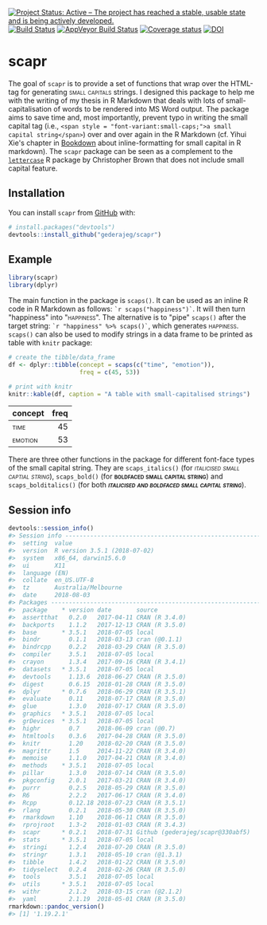 
<!-- README.md is generated from README.Rmd. Please edit that file -->
[![Project Status: Active – The project has reached a stable, usable state and is being actively developed.](http://www.repostatus.org/badges/latest/active.svg)](http://www.repostatus.org/#active) [![Build Status](https://travis-ci.org/gederajeg/scapr.svg?branch=master)](https://travis-ci.org/gederajeg/scapr) [![AppVeyor Build Status](https://ci.appveyor.com/api/projects/status/github/gederajeg/scapr?branch=master&svg=true)](https://ci.appveyor.com/project/gederajeg/scapr) [![Coverage status](https://codecov.io/gh/gederajeg/scapr/branch/master/graph/badge.svg)](https://codecov.io/github/gederajeg/scapr?branch=master) [![DOI](https://zenodo.org/badge/128873321.svg)](https://zenodo.org/badge/latestdoi/128873321)

scapr
=====

The goal of `scapr` is to provide a set of functions that wrap over the HTML-tag for generating <span style="font-variant:small-caps;">small capitals</span> strings. I designed this package to help me with the writing of my thesis in R Markdown that deals with lots of small-capitalisation of words to be rendered into MS Word output. The package aims to save time and, most importantly, prevent typo in writing the small capital tag (i.e., `<span style = "font-variant:small-caps;">a small capital string</span>`) over and over again in the R Markdown (cf. Yihui Xie's chapter in [Bookdown](https://bookdown.org/yihui/bookdown/markdown-syntax.html) about inline-formatting for small capital in R markdown). The `scapr` package can be seen as a complement to the [`lettercase`](https://cran.r-project.org/package=lettercase) R package by Christopher Brown that does not include small capital feature.

Installation
------------

You can install `scapr` from [GitHub](https://github.com/) with:

``` r
# install.packages("devtools")
devtools::install_github("gederajeg/scapr")
```

Example
-------

``` r
library(scapr)
library(dplyr)
```

The main function in the package is `scaps()`. It can be used as an inline R code in R Markdown as follows: `` `r scaps("happiness")` ``. It will then turn "happiness" into "<span style="font-variant:small-caps;">happiness</span>". The alternative is to "pipe" `scaps()` after the target string: `` `r "happiness" %>% scaps()` ``, which generates <span style="font-variant:small-caps;">happiness</span>. `scaps()` can also be used to modify strings in a data frame to be printed as table with `knitr` package:

``` r
# create the tibble/data_frame
df <- dplyr::tibble(concept = scaps(c("time", "emotion")),
                    freq = c(45, 53))

# print with knitr
knitr::kable(df, caption = "A table with small-capitalised strings")
```

| concept                                               |  freq|
|:------------------------------------------------------|-----:|
| <span style="font-variant:small-caps;">time</span>    |    45|
| <span style="font-variant:small-caps;">emotion</span> |    53|

There are three other functions in the package for different font-face types of the small capital string. They are `scaps_italics()` (for <span style="font-variant:small-caps;">*italicised small captial string*</span>), `scaps_bold()` (for <span style="font-variant:small-caps;">**boldfaced small capital string**</span>) and `scaps_bolditalics()` (for both <span style="font-variant:small-caps;">***italicised and boldfaced small capital string***</span>).

Session info
------------

``` r
devtools::session_info()
#> Session info -------------------------------------------------------------
#>  setting  value                       
#>  version  R version 3.5.1 (2018-07-02)
#>  system   x86_64, darwin15.6.0        
#>  ui       X11                         
#>  language (EN)                        
#>  collate  en_US.UTF-8                 
#>  tz       Australia/Melbourne         
#>  date     2018-08-03
#> Packages -----------------------------------------------------------------
#>  package    * version date       source                          
#>  assertthat   0.2.0   2017-04-11 CRAN (R 3.4.0)                  
#>  backports    1.1.2   2017-12-13 CRAN (R 3.5.0)                  
#>  base       * 3.5.1   2018-07-05 local                           
#>  bindr        0.1.1   2018-03-13 cran (@0.1.1)                   
#>  bindrcpp     0.2.2   2018-03-29 CRAN (R 3.5.0)                  
#>  compiler     3.5.1   2018-07-05 local                           
#>  crayon       1.3.4   2017-09-16 CRAN (R 3.4.1)                  
#>  datasets   * 3.5.1   2018-07-05 local                           
#>  devtools     1.13.6  2018-06-27 CRAN (R 3.5.0)                  
#>  digest       0.6.15  2018-01-28 CRAN (R 3.5.0)                  
#>  dplyr      * 0.7.6   2018-06-29 CRAN (R 3.5.1)                  
#>  evaluate     0.11    2018-07-17 CRAN (R 3.5.0)                  
#>  glue         1.3.0   2018-07-17 CRAN (R 3.5.0)                  
#>  graphics   * 3.5.1   2018-07-05 local                           
#>  grDevices  * 3.5.1   2018-07-05 local                           
#>  highr        0.7     2018-06-09 cran (@0.7)                     
#>  htmltools    0.3.6   2017-04-28 CRAN (R 3.5.0)                  
#>  knitr        1.20    2018-02-20 CRAN (R 3.5.0)                  
#>  magrittr     1.5     2014-11-22 CRAN (R 3.4.0)                  
#>  memoise      1.1.0   2017-04-21 CRAN (R 3.4.0)                  
#>  methods    * 3.5.1   2018-07-05 local                           
#>  pillar       1.3.0   2018-07-14 CRAN (R 3.5.0)                  
#>  pkgconfig    2.0.1   2017-03-21 CRAN (R 3.4.0)                  
#>  purrr        0.2.5   2018-05-29 CRAN (R 3.5.0)                  
#>  R6           2.2.2   2017-06-17 CRAN (R 3.4.0)                  
#>  Rcpp         0.12.18 2018-07-23 CRAN (R 3.5.1)                  
#>  rlang        0.2.1   2018-05-30 CRAN (R 3.5.0)                  
#>  rmarkdown    1.10    2018-06-11 CRAN (R 3.5.0)                  
#>  rprojroot    1.3-2   2018-01-03 CRAN (R 3.4.3)                  
#>  scapr      * 0.2.1   2018-07-31 Github (gederajeg/scapr@330abf5)
#>  stats      * 3.5.1   2018-07-05 local                           
#>  stringi      1.2.4   2018-07-20 CRAN (R 3.5.0)                  
#>  stringr      1.3.1   2018-05-10 cran (@1.3.1)                   
#>  tibble       1.4.2   2018-01-22 CRAN (R 3.5.0)                  
#>  tidyselect   0.2.4   2018-02-26 CRAN (R 3.5.0)                  
#>  tools        3.5.1   2018-07-05 local                           
#>  utils      * 3.5.1   2018-07-05 local                           
#>  withr        2.1.2   2018-03-15 cran (@2.1.2)                   
#>  yaml         2.1.19  2018-05-01 CRAN (R 3.5.0)
rmarkdown::pandoc_version()
#> [1] '1.19.2.1'
```

